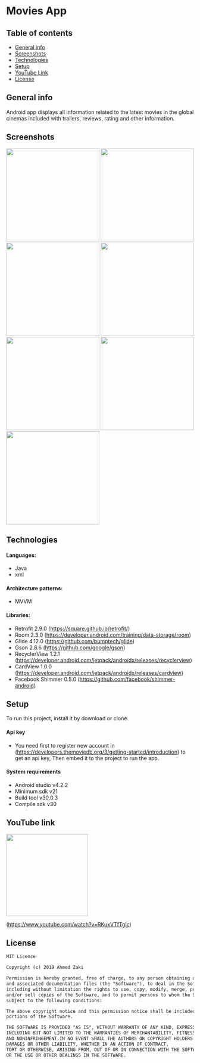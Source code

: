 # Movies App


## Table of contents
* [General info](#general-info)
* [Screenshots](#screenshots)
* [Technologies](#technologies)
* [Setup](#setup)
* [YouTube Link](#youtube-link)
* [License](#license)

## General info
Android app displays all information related to the latest movies in the global cinemas included with trailers, reviews, rating and other information.  

## Screenshots

<img src="images/1-home.jpeg" width="250" > <img src="images/2-details.jpeg" width="250" >
<img src="images/3-more-details.jpeg" width="250" >
<img src="images/4-more-reviews.jpeg" width="250" >
<img src="images/5-no-reviews.jpeg" width="250" >
<img src="images/6-favourite.jpeg" width="250" >
<img src="images/7-sort.jpeg" width="250" >

## Technologies

#### Languages:
- Java 
- xml

#### Architecture patterns:
- MVVM

#### Libraries:
- Retrofit 2.9.0 (https://square.github.io/retrofit/)
- Room 2.3.0 (https://developer.android.com/training/data-storage/room)
- Glide 4.12.0 (https://github.com/bumptech/glide)
- Gson 2.8.6 (https://github.com/google/gson)
- RecyclerView 1.2.1 (https://developer.android.com/jetpack/androidx/releases/recyclerview)
- CardView 1.0.0 (https://developer.android.com/jetpack/androidx/releases/cardview)
- Facebook Shimmer 0.5.0 (https://github.com/facebook/shimmer-android)

## Setup

To run this project, install it by download or clone.

#### Api key
- You need first to register new account in (https://developers.themoviedb.org/3/getting-started/introduction) to get an api key, 
Then embed it to the project to run the app.

#### System requirements
- Android studio v4.2.2
- Minimum sdk v21
- Build tool v30.0.3
- Compile sdk v30

## YouTube link 

<img src="images/movies-app.png" width="220" >

(https://www.youtube.com/watch?v=RKuxVTfTgIc)


## License

```html
MIT Licence 

Copyright (c) 2019 Ahmed Zaki

Permission is hereby granted, free of charge, to any person obtaining a copy of this software
and associated documentation files (the "Software"), to deal in the Software without restriction,
including without limitation the rights to use, copy, modify, merge, publish, distribute, sublicense,
and/or sell copies of the Software, and to permit persons to whom the Software is furnished to do so, 
subject to the following conditions:

The above copyright notice and this permission notice shall be included in all copies or substantial 
portions of the Software.

THE SOFTWARE IS PROVIDED "AS IS", WITHOUT WARRANTY OF ANY KIND, EXPRESS OR IMPLIED, 
INCLUDING BUT NOT LIMITED TO THE WARRANTIES OF MERCHANTABILITY, FITNESS FOR A PARTICULAR PURPOSE
AND NONINFRINGEMENT.IN NO EVENT SHALL THE AUTHORS OR COPYRIGHT HOLDERS BE LIABLE FOR ANY CLAIM,
DAMAGES OR OTHER LIABILITY, WHETHER IN AN ACTION OF CONTRACT,
TORT OR OTHERWISE, ARISING FROM, OUT OF OR IN CONNECTION WITH THE SOFTWARE
OR THE USE OR OTHER DEALINGS IN THE SOFTWARE.
```
